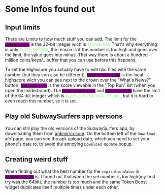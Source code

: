 # Some Infos found out

## Input limits

<p>
There are Limits to how much stuff you can add.
The limit for the <code style="background-color: purple;">wallet.json</code> is the 32-bit integer wich is <code style="color: lightgreen;">2147483647</code>. That's why everything is only <code style="color: lightgreen;">2.100.000.000</code>, the reason is if the number is too high and goes over the limit, the value goes into minus. That way there is about a hundred million coins/keys/.. buffer that you can use before this happens.
</p>

<p>
To set the Highscore you actually have to edit two files with the same number (but they can also be different).
<code style="background-color: purple;">user_stats.json</code> is the local highscore wich you can see next to the crown over the "What's News?" button.
<code style="background-color: purple;">top_run.json</code> is the score viewable in the "Top Run" list (when you open the leaderboard).
The <code style="background-color: purple;">user_stats.json</code> and <code style="background-color: purple;">top_run.json</code> have the limit of the 64-bit integer which is <code style="color: lightgreen;">9,223,372,036,854,775,807</code>,
but it is hard to even reach this number, so it is set.
</p>

## Play old SubwaySurfers app versions

<p>
You can still play the old versions of the SubwaySurfers app, by downloading them from <a href="https://www.apkmirror.com/apk/sybo-games/subwaysurfers/">apkmirror.com</a>. On the bottom left of the <code>Download APK</code> page, you can see the apk upload date, which you need to set your phone's date to, to avoid the annoying <code>Download Update</code> popup.
</p>

## Creating weird stuff

<p>
When finding out what the best number for the <code>expirationValue</code> in <code style="background-color: purple;">upgrades.json</code> is, I found out that when the set number is too high(my first try was the 64bit), the number is too much and the same Token Boost widget duplicates itself multiple times under each other.
</p>
